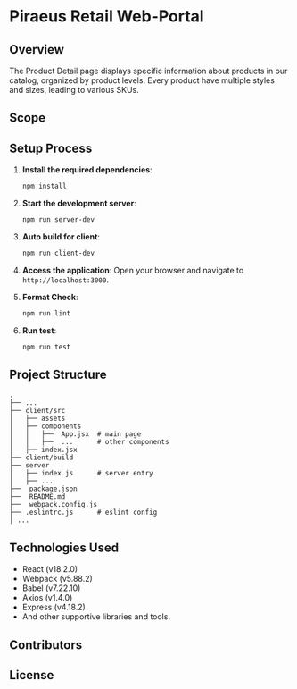 # Piraeus Retail Web-Portal

## Overview

The Product Detail page displays specific information about products in our catalog, organized by product levels. Every product have multiple styles and sizes, leading to various SKUs.
## Scope

## Setup Process

1. **Install the required dependencies**:
    ```bash
    npm install
    ```

2. **Start the development server**:
    ```bash
    npm run server-dev
    ```

3. **Auto build for client**:
    ```bash
    npm run client-dev
    ```

4. **Access the application**:
    Open your browser and navigate to `http://localhost:3000`.

5. **Format Check**:
    ```bash
    npm run lint
    ```
6. **Run test**:
    ```bash
    npm run test
    ```

## Project Structure
    .
    ├── ...
    ├── client/src
    │   ├── assets
    │   ├── components    
    │   │   ├──  App.jsx  # main page
    │   │   ├──  ...      # other components
    │   ├── index.jsx 
    ├── client/build
    ├── server
    │   ├── index.js      # server entry
    │   ├── ...
    ├──  package.json
    ├──  README.md
    ├──  webpack.config.js  
    ├── .eslintrc.js      # eslint config
    │ ...



## Technologies Used

- React (v18.2.0)
- Webpack (v5.88.2)
- Babel (v7.22.10)
- Axios (v1.4.0)
- Express (v4.18.2)
- And other supportive libraries and tools.

## Contributors

## License



